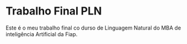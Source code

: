 # Trabalho Final PLN

Este é o meu trabalho final co durso de Linguagem Natural do MBA de inteligência Artificial da Fiap.
